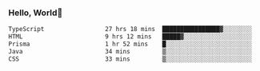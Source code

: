
### Hello, World🐤

<!--START_SECTION:waka-->

```txt
TypeScript                 27 hrs 18 mins  ████████████████▓░░░░░░░░   66.23 %
HTML                       9 hrs 12 mins   █████▓░░░░░░░░░░░░░░░░░░░   22.32 %
Prisma                     1 hr 52 mins    █░░░░░░░░░░░░░░░░░░░░░░░░   04.55 %
Java                       34 mins         ▒░░░░░░░░░░░░░░░░░░░░░░░░   01.41 %
CSS                        33 mins         ▒░░░░░░░░░░░░░░░░░░░░░░░░   01.35 %
```

<!--END_SECTION:waka-->
